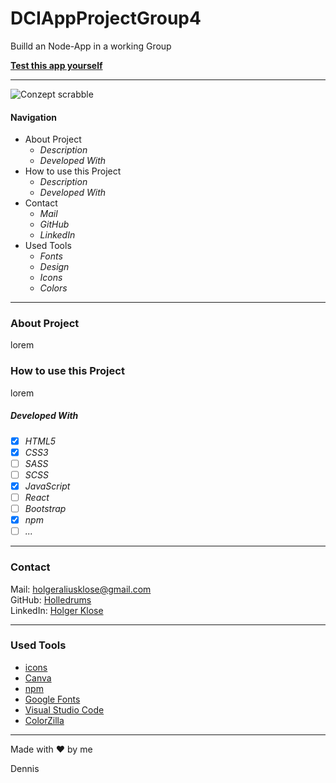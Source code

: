 # DCIAppProjectGroup4

Builld an Node-App in a working Group

**[Test this app yourself](github.link)**

---

![Conzept scrabble](planning/concept.png)

#### Navigation

- About Project
  - _Description_
  - _Developed With_
- How to use this Project
  - _Description_
  - _Developed With_
- Contact
  - _Mail_
  - _GitHub_
  - _LinkedIn_
- Used Tools
  - _Fonts_
  - _Design_
  - _Icons_
  - _Colors_

---

### About Project

lorem

### How to use this Project

lorem

##### Developed With

- [x] _HTML5_
- [x] _CSS3_
- [ ] _SASS_
- [ ] _SCSS_
- [x] _JavaScript_
- [ ] _React_
- [ ] _Bootstrap_
- [x] _npm_
- [ ] _..._

---

### Contact

Mail: <holgeraliusklose@gmail.com><br>
GitHub: [Holledrums](https://github.com/holledrums)<br>
LinkedIn: [Holger Klose](https://www.linkedin.com/in/holger-klose-240831147/)

---

### Used Tools

- [icons](https://)
- [Canva](https://www.canva.com/)
- [npm](https://www.npmjs.com/)
- [Google Fonts](https://fonts.google.com/)
- [Visual Studio Code](https://code.visualstudio.com/)
- [ColorZilla](https://www.colorzilla.com/chrome/)

---

Made with ❤️ by me

Dennis
